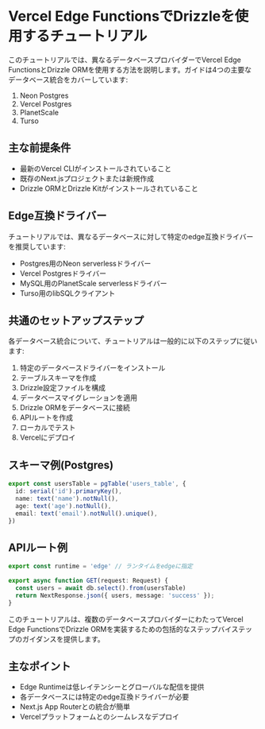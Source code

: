 # Vercel Edge FunctionsでDrizzleを使用するチュートリアル

このチュートリアルでは、異なるデータベースプロバイダーでVercel Edge FunctionsとDrizzle ORMを使用する方法を説明します。ガイドは4つの主要なデータベース統合をカバーしています:

1. Neon Postgres
2. Vercel Postgres
3. PlanetScale
4. Turso

## 主な前提条件

- 最新のVercel CLIがインストールされていること
- 既存のNext.jsプロジェクトまたは新規作成
- Drizzle ORMとDrizzle Kitがインストールされていること

## Edge互換ドライバー

チュートリアルでは、異なるデータベースに対して特定のedge互換ドライバーを推奨しています:
- Postgres用のNeon serverlessドライバー
- Vercel Postgresドライバー
- MySQL用のPlanetScale serverlessドライバー
- Turso用のlibSQLクライアント

## 共通のセットアップステップ

各データベース統合について、チュートリアルは一般的に以下のステップに従います:
1. 特定のデータベースドライバーをインストール
2. テーブルスキーマを作成
3. Drizzle設定ファイルを構成
4. データベースマイグレーションを適用
5. Drizzle ORMをデータベースに接続
6. APIルートを作成
7. ローカルでテスト
8. Vercelにデプロイ

## スキーマ例(Postgres)

```typescript
export const usersTable = pgTable('users_table', {
  id: serial('id').primaryKey(),
  name: text('name').notNull(),
  age: text('age').notNull(),
  email: text('email').notNull().unique(),
})
```

## APIルート例

```typescript
export const runtime = 'edge' // ランタイムをedgeに指定

export async function GET(request: Request) {
  const users = await db.select().from(usersTable)
  return NextResponse.json({ users, message: 'success' });
}
```

このチュートリアルは、複数のデータベースプロバイダーにわたってVercel Edge FunctionsでDrizzle ORMを実装するための包括的なステップバイステップのガイダンスを提供します。

## 主なポイント
- Edge Runtimeは低レイテンシーとグローバルな配信を提供
- 各データベースには特定のedge互換ドライバーが必要
- Next.js App Routerとの統合が簡単
- Vercelプラットフォームとのシームレスなデプロイ
